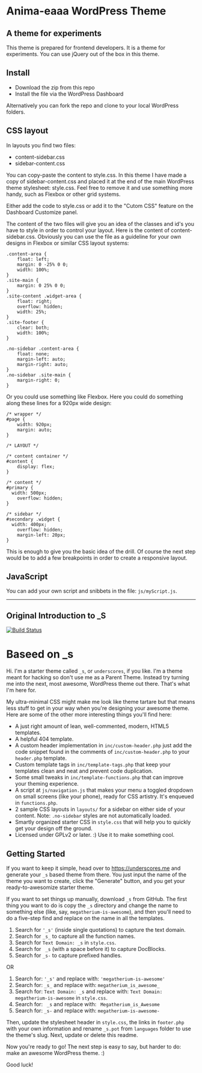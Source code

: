 Anima-eaaa WordPress Theme
===

## A theme for experiments

This theme is prepared for frontend developers. It is a theme for experiments. You can use jQuery out of the box in this theme.


## Install

* Download the zip from this repo
* Install the file via the WordPress Dashboard

Alternatively you can fork the repo and clone to your local WordPress folders.


## CSS layout

In layouts you find two files:

* content-sidebar.css
* sidebar-content.css

You can copy-paste the content to style.css. In this theme I have made a copy of sidebar-content.css and placed it at the end of the main WordPress theme stylesheet: style.css. Feel free to remove it and use something more handy, such as Flexbox or other grid systems.

Either add the code to style.css or add it to the "Cutom CSS" feature on the Dashboard Customize panel.

The content of the two files will give you an idea of the classes and id's you have to style in order to control your layout. Here is the content of content-sidebar.css. Obviously you  can use the file as a guideline for your own designs in Flexbox or similar CSS layout systems:

~~~~
.content-area {
	float: left;
	margin: 0 -25% 0 0;
	width: 100%;
}
.site-main {
	margin: 0 25% 0 0;
}
.site-content .widget-area {
	float: right;
	overflow: hidden;
	width: 25%;
}
.site-footer {
	clear: both;
	width: 100%;
}

.no-sidebar .content-area {
	float: none;
	margin-left: auto;
	margin-right: auto;
}
.no-sidebar .site-main {
	margin-right: 0;
}
~~~~

Or you could use something like Flexbox. Here you could do something along these lines for a 920px wide design:

~~~~
/* wrapper */
#page {
	width: 920px;
	margin: auto;
}

/* LAYOUT */

/* content container */
#content {
	display: flex;
}

/* content */
#primary {
  width: 500px;
	overflow: hidden;
}

/* sidebar */
#secondary .widget {
  width: 400px;
	overflow: hidden;
	margin-left: 20px;
}
~~~~

This is enough to give you the basic idea of the drill. Of course the next step would be to add a few breakpoints in order to create a responsive layout.



## JavaScript

You can add your own script and snibbets in the file: `js/myScript.js`.


----

## Original Introduction to _S

[![Build Status](https://travis-ci.org/Automattic/_s.svg?branch=master)](https://travis-ci.org/Automattic/_s)

Baseed on _s
===

Hi. I'm a starter theme called `_s`, or `underscores`, if you like. I'm a theme meant for hacking so don't use me as a Parent Theme. Instead try turning me into the next, most awesome, WordPress theme out there. That's what I'm here for.

My ultra-minimal CSS might make me look like theme tartare but that means less stuff to get in your way when you're designing your awesome theme. Here are some of the other more interesting things you'll find here:

* A just right amount of lean, well-commented, modern, HTML5 templates.
* A helpful 404 template.
* A custom header implementation in `inc/custom-header.php` just add the code snippet found in the comments of `inc/custom-header.php` to your `header.php` template.
* Custom template tags in `inc/template-tags.php` that keep your templates clean and neat and prevent code duplication.
* Some small tweaks in `inc/template-functions.php` that can improve your theming experience.
* A script at `js/navigation.js` that makes your menu a toggled dropdown on small screens (like your phone), ready for CSS artistry. It's enqueued in `functions.php`.
* 2 sample CSS layouts in `layouts/` for a sidebar on either side of your content.
Note: `.no-sidebar` styles are not automatically loaded.
* Smartly organized starter CSS in `style.css` that will help you to quickly get your design off the ground.
* Licensed under GPLv2 or later. :) Use it to make something cool.

Getting Started
---------------

If you want to keep it simple, head over to https://underscores.me and generate your `_s` based theme from there. You just input the name of the theme you want to create, click the "Generate" button, and you get your ready-to-awesomize starter theme.

If you want to set things up manually, download `_s` from GitHub. The first thing you want to do is copy the `_s` directory and change the name to something else (like, say, `megatherium-is-awesome`), and then you'll need to do a five-step find and replace on the name in all the templates.

1. Search for `'_s'` (inside single quotations) to capture the text domain.
2. Search for `_s_` to capture all the function names.
3. Search for `Text Domain: _s` in `style.css`.
4. Search for <code>&nbsp;_s</code> (with a space before it) to capture DocBlocks.
5. Search for `_s-` to capture prefixed handles.

OR

1. Search for: `'_s'` and replace with: `'megatherium-is-awesome'`
2. Search for: `_s_` and replace with: `megatherium_is_awesome_`
3. Search for: `Text Domain: _s` and replace with: `Text Domain: megatherium-is-awesome` in `style.css`.
4. Search for: <code>&nbsp;_s</code> and replace with: <code>&nbsp;Megatherium_is_Awesome</code>
5. Search for: `_s-` and replace with: `megatherium-is-awesome-`

Then, update the stylesheet header in `style.css`, the links in `footer.php` with your own information and rename `_s.pot` from `languages` folder to use the theme's slug. Next, update or delete this readme.

Now you're ready to go! The next step is easy to say, but harder to do: make an awesome WordPress theme. :)

Good luck!
